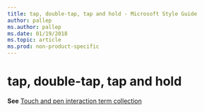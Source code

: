 ```yaml
---
title: tap, double-tap, tap and hold - Microsoft Style Guide
author: pallep
ms.author: pallep
ms.date: 01/19/2018
ms.topic: article
ms.prod: non-product-specific
---
```


# tap, double-tap, tap and hold

**See** [Touch and pen interaction term collection](/style-guide/a-z-word-list-term-collections/term-collections/touch-pen-interaction-terms)
